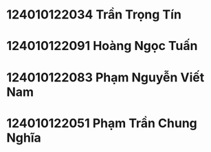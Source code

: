# 124010122034	Trần Trọng Tín
# 124010122091	Hoàng Ngọc Tuấn
# 124010122083	Phạm Nguyễn Viết Nam
# 124010122051	Phạm Trần Chung Nghĩa
